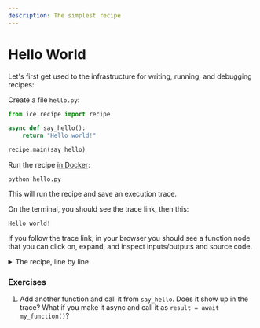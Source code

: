 ```yaml
---
description: The simplest recipe
---
```


# Hello World

Let's first get used to the infrastructure for writing, running, and debugging recipes:

Create a file `hello.py`:

```python
from ice.recipe import recipe

async def say_hello():
    return "Hello world!"

recipe.main(say_hello)
```

Run the recipe [in Docker](../before-we-start.md#shell-into-the-docker-container):

```shell
python hello.py
```

This will run the recipe and save an execution trace.

On the terminal, you should see the trace link, then this:

```
Hello world!
```

If you follow the trace link, in your browser you should see a function node that you can click on, expand, and inspect inputs/outputs and source code.

<details>

<summary>The recipe, line by line</summary>

* We use `recipe.main` to denote the recipe entry point and to automatically trace all global async functions that were defined in this file. Synchronous functions are assumed to be simple and fast, and not worth tracing.
* `recipe.main` must appear at the bottom of the file.
* The entry point must be async.
* Most recipe functions will be async so that language model calls are parallelized as much as possible.
* Different recipes take different arguments, which will be provided as keyword arguments to the entry point. This recipe doesn't use any arguments.

</details>

### Exercises

1. Add another function and call it from `say_hello`. Does it show up in the trace? What if you make it async and call it as `result = await my_function()`?
